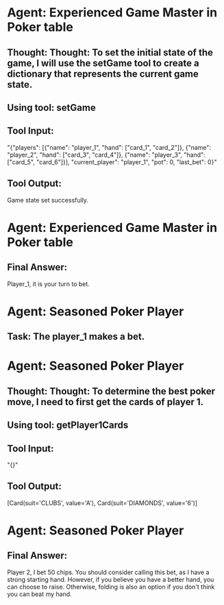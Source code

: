 # Agent: Experienced Game Master in Poker table

## Thought: Thought: To set the initial state of the game, I will use the setGame tool to create a dictionary that represents the current game state.

## Using tool: setGame

## Tool Input:

"{\"players\": [{\"name\": \"player_1\", \"hand\": [\"card_1\", \"card_2\"]}, {\"name\": \"player_2\", \"hand\": [\"card_3\", \"card_4\"]}, {\"name\": \"player_3\", \"hand\": [\"card_5\", \"card_6\"]}], \"current_player\": \"player_1\", \"pot\": 0, \"last_bet\": 0}"

## Tool Output:

Game state set successfully.

# Agent: Experienced Game Master in Poker table

## Final Answer:

Player_1, it is your turn to bet.

# Agent: Seasoned Poker Player

## Task: The player_1 makes a bet.

# Agent: Seasoned Poker Player

## Thought: Thought: To determine the best poker move, I need to first get the cards of player 1.

## Using tool: getPlayer1Cards

## Tool Input:

"{}"

## Tool Output:

[Card(suit='CLUBS', value='A'), Card(suit='DIAMONDS', value='6')]

# Agent: Seasoned Poker Player

## Final Answer:

Player 2, I bet 50 chips. You should consider calling this bet, as I have a strong starting hand. However, if you believe you have a better hand, you can choose to raise. Otherwise, folding is also an option if you don't think you can beat my hand.
